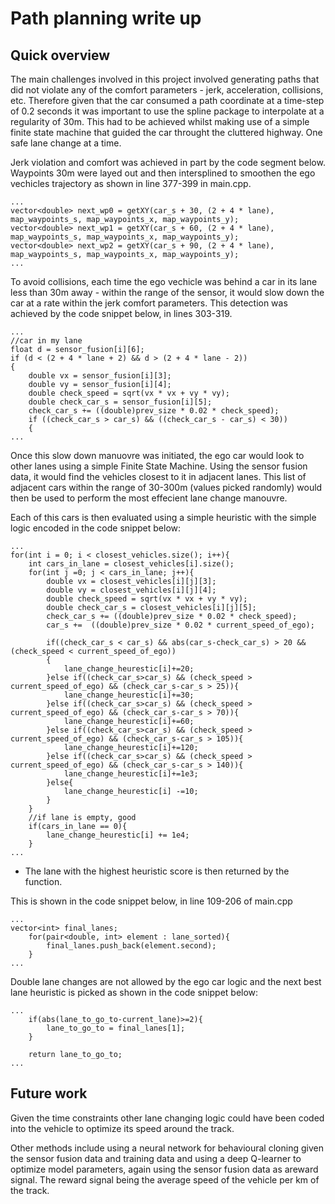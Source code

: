 # Path planning write up
## Quick overview
The main challenges involved in this project involved generating paths
that did not violate any of the comfort parameters - jerk, acceleration, collisions, etc.
Therefore given that the car consumed a path coordinate at a time-step of 0.2 seconds it was important to
use the spline package to interpolate at a regularity of 30m. This had to be achieved whilst making use of a simple finite state machine
that guided the car throught the cluttered highway. One safe lane change at a time.

Jerk violation and comfort was achieved in part by the code segment below. 
Waypoints 30m were layed out and then intersplined to smoothen the ego vechicles trajectory as shown in line 377-399 in 
main.cpp. 
```
...
vector<double> next_wp0 = getXY(car_s + 30, (2 + 4 * lane), map_waypoints_s, map_waypoints_x, map_waypoints_y);
vector<double> next_wp1 = getXY(car_s + 60, (2 + 4 * lane), map_waypoints_s, map_waypoints_x, map_waypoints_y);
vector<double> next_wp2 = getXY(car_s + 90, (2 + 4 * lane), map_waypoints_s, map_waypoints_x, map_waypoints_y);
...
``` 

To avoid collisions, each time the ego vechicle was behind a car in its lane less than 30m away - within the range of the sensor, it would slow 
down the car at a rate within the jerk comfort parameters.  This detection was achieved by the code snippet below, in lines 303-319.
```
...
//car in my lane
float d = sensor_fusion[i][6];
if (d < (2 + 4 * lane + 2) && d > (2 + 4 * lane - 2))
{
	double vx = sensor_fusion[i][3];
	double vy = sensor_fusion[i][4];
	double check_speed = sqrt(vx * vx + vy * vy);
	double check_car_s = sensor_fusion[i][5];
	check_car_s += ((double)prev_size * 0.02 * check_speed);
	if ((check_car_s > car_s) && ((check_car_s - car_s) < 30))
	{ 
...
```

Once this slow down manuovre was initiated, the ego car would look to other lanes using a simple Finite State Machine.
Using the sensor fusion data, it would find the vehicles closest to it in adjacent lanes. This list of adjacent cars within the range of 30-300m (values picked randomly) would then be used to perform the most effecient lane change manouvre. 

Each of this cars is then evaluated using a simple heuristic with the simple logic encoded in the code snippet below:
```
...
for(int i = 0; i < closest_vehicles.size(); i++){
	int cars_in_lane = closest_vehicles[i].size();
	for(int j =0; j < cars_in_lane; j++){
		double vx = closest_vehicles[i][j][3];
		double vy = closest_vehicles[i][j][4];
		double check_speed = sqrt(vx * vx + vy * vy);
		double check_car_s = closest_vehicles[i][j][5];
		check_car_s += ((double)prev_size * 0.02 * check_speed);
		car_s +=  ((double)prev_size * 0.02 * current_speed_of_ego);

		if((check_car_s < car_s) && abs(car_s-check_car_s) > 20 && (check_speed < current_speed_of_ego))
		{
			lane_change_heurestic[i]+=20;
		}else if((check_car_s>car_s) && (check_speed > current_speed_of_ego) && (check_car_s-car_s > 25)){
			lane_change_heurestic[i]+=30;
		}else if((check_car_s>car_s) && (check_speed > current_speed_of_ego) && (check_car_s-car_s > 70)){
			lane_change_heurestic[i]+=60;
		}else if((check_car_s>car_s) && (check_speed > current_speed_of_ego) && (check_car_s-car_s > 105)){
			lane_change_heurestic[i]+=120;
		}else if((check_car_s>car_s) && (check_speed > current_speed_of_ego) && (check_car_s-car_s > 140)){
			lane_change_heurestic[i]+=1e3;
		}else{
			lane_change_heurestic[i] -=10;
		}
	}
	//if lane is empty, good
	if(cars_in_lane == 0){
		lane_change_heurestic[i] += 1e4;
	}
...
````

* The lane with the highest heuristic score is then returned by the function.

 This is shown in the code snippet below, in line 109-206 of main.cpp


```
...
vector<int> final_lanes;
	for(pair<double, int> element : lane_sorted){
		final_lanes.push_back(element.second);
	}
...
```
Double lane changes are not allowed by the ego car logic and the next best lane heuristic is picked as shown in the code snippet below:
```
...
	if(abs(lane_to_go_to-current_lane)>=2){
		lane_to_go_to = final_lanes[1];
	}
	
	return lane_to_go_to;
...
```
## Future work
Given the time constraints other lane changing logic could have been coded into the vehicle to optimize
its speed around the track.

Other methods include using a neural network for behavioural cloning given the sensor fusion data and training data and using a deep Q-learner to optimize model parameters, again using the sensor fusion data as areward signal. The reward signal being the average speed of the vehicle per km of the track.
